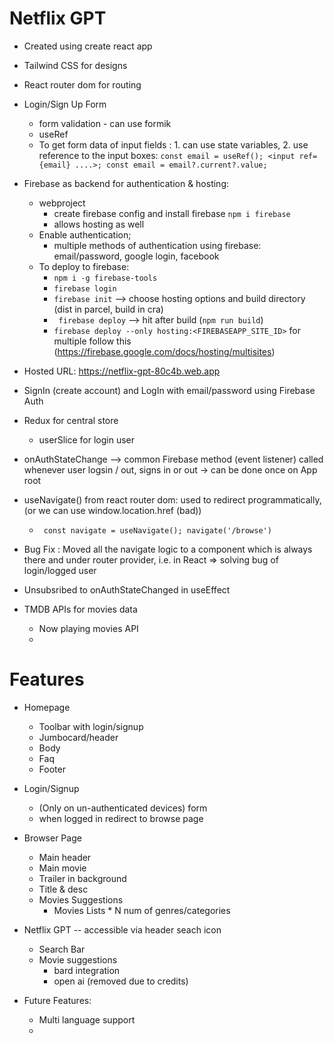 # Netflix GPT
-  Created using create react app
-  Tailwind CSS for designs
-  React router dom for routing
-  Login/Sign Up Form
      -  form validation - can use formik
      -  useRef
   - To get form data of input fields : 1. can use state variables, 2. use reference to the input boxes:
      ``` const email = useRef(); <input ref={email} ....>; const email = email?.current?.value; ```
- Firebase as backend for authentication & hosting: 
  - webproject
      - create firebase config and install firebase ``` npm i firebase ```
      - allows hosting as well
  - Enable authentication; 
    - multiple methods of authentication using firebase: email/password, google login, facebook
  - To deploy to firebase:
    - ``` npm i -g firebase-tools ```
    - ``` firebase login ```
    - ``` firebase init ``` --> choose hosting options and build directory (dist in parcel, build in cra)
    - ``` firebase deploy``` --> hit after build (``` npm run build ```)
    - ```firebase deploy --only hosting:<FIREBASEAPP_SITE_ID>``` for multiple follow this (https://firebase.google.com/docs/hosting/multisites)
- Hosted URL: https://netflix-gpt-80c4b.web.app
- SignIn (create account) and LogIn with email/password using Firebase Auth
- Redux for central store
  - userSlice for login user
  
- onAuthStateChange --> common Firebase method (event listener) called whenever user logsin / out, signs in or out -> can be done once on App root
- useNavigate() from react router dom: used to redirect programmatically, (or we can use window.location.href (bad))
  - ``` const navigate = useNavigate(); navigate('/browse')```
- Bug Fix : Moved all the navigate logic to a component which is always there and under router provider, i.e. in React => solving bug of login/logged user
- Unsubsribed to onAuthStateChanged in useEffect

- TMDB APIs for movies data
  - Now playing movies API
  - 
# Features
- Homepage 
   - Toolbar with login/signup
   - Jumbocard/header
   - Body
   - Faq
   - Footer
 
- Login/Signup 
  - (Only on un-authenticated devices) form
  - when logged in redirect to browse page

- Browser Page
   - Main header
   - Main movie
    - Trailer in background
    - Title & desc
    - Movies Suggestions
      - Movies Lists * N num of genres/categories

- Netflix GPT -- accessible via header seach icon
   - Search Bar
   - Movie suggestions
     - bard integration
     - open ai (removed due to credits)

- Future Features:
  - Multi language support
  - 